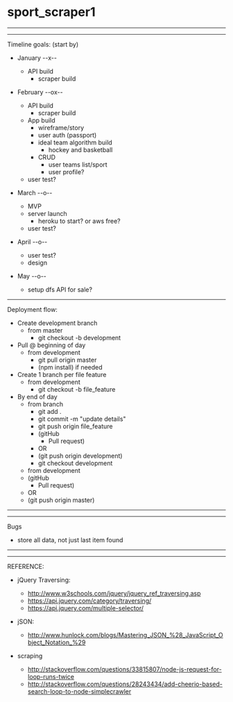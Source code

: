# sport_scraper1

---
---
Timeline goals: (start by)

- January --x--
    - API build
    	- scraper build

- February --ox--
	- API build
    	- scraper build
    - App build
    	- wireframe/story
    	- user auth (passport)
    	- ideal team algorithm build
    		- hockey and basketball
	    - CRUD
	        - user teams list/sport
	        - user profile?
    - user test?

- March --o--
    - MVP
    - server launch
        - heroku to start? or aws free?
    - user test?

- April --o--
    - user test?
    - design

- May --o--
	- setup dfs API for sale?


---
Deployment flow:

- Create development branch
    - from master
        - git checkout -b development       
- Pull @ beginning of day
    - from development
        - git pull origin master
        - (npm install) if needed
- Create 1 branch per file feature
    - from development
        - git checkout -b file_feature
- By end of day 
    - from branch
        - git add .
        - git commit -m "update details"
        - git push origin file_feature
        - (gitHub
            - Pull request)
        - OR
        - (git push origin development)
        - git checkout development
    - from development
    - (gitHub
        - Pull request)
    - OR
    - (git push origin master)

---
---
Bugs

- store all data, not just last item found

---
---
REFERENCE:

- jQuery Traversing:
	- http://www.w3schools.com/jquery/jquery_ref_traversing.asp
	- https://api.jquery.com/category/traversing/
	- https://api.jquery.com/multiple-selector/

- jSON:
	- http://www.hunlock.com/blogs/Mastering_JSON_%28_JavaScript_Object_Notation_%29

- scraping
	- http://stackoverflow.com/questions/33815807/node-js-request-for-loop-runs-twice
	- http://stackoverflow.com/questions/28243434/add-cheerio-based-search-loop-to-node-simplecrawler
